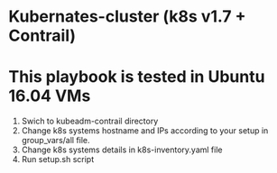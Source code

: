 # Kubernates-cluster (k8s v1.7 + Contrail)
# This playbook is tested in Ubuntu 16.04 VMs

1. Swich to kubeadm-contrail directory
2. Change k8s systems hostname and IPs according to your setup in group_vars/all file.
3. Change k8s systems details in k8s-inventory.yaml file
4. Run setup.sh script
